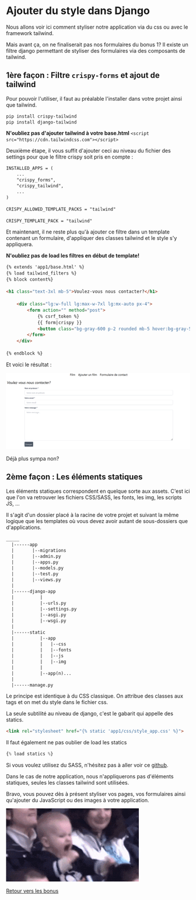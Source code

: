 # Ajouter du style dans Django

Nous allons voir ici comment styliser notre application via du css ou avec le framework tailwind. 

Mais avant ça, on ne finaliserait pas nos formulaires du bonus 1? Il existe un filtre django permettant de styliser des formulaires via des composants de tailwind. 

## 1ère façon : Filtre `crispy-forms` et ajout de tailwind

Pour pouvoir l'utiliser, il faut au préalable l'installer dans votre projet ainsi que tailwind. 

```
pip install crispy-tailwind
pip install django-tailwind
```

**N'oubliez pas d'ajouter tailwind à votre base.html** 
`<script src="https://cdn.tailwindcss.com"></script>`

Deuxième étape, il vous suffit d'ajouter ceci au niveau du fichier des settings pour que le filtre crispy soit pris en compte :

````
INSTALLED_APPS = (
    ...
    "crispy_forms",
    "crispy_tailwind",
    ...
)

CRISPY_ALLOWED_TEMPLATE_PACKS = "tailwind"

CRISPY_TEMPLATE_PACK = "tailwind"
````

Et maintenant, il ne reste plus qu'à ajouter ce filtre dans un template contenant un formulaire, d'appliquer des classes tailwind et le style s'y appliquera. 

**N'oubliez pas de load les filtres en début de template!**


````html
{% extends 'app1/base.html' %}
{% load tailwind_filters %}
{% block content%}

<h1 class="text-3xl mb-5">Voulez-vous nous contacter?</h1>

    <div class="lg:w-full lg:max-w-7xl lg:mx-auto px-4">
        <form action="" method="post">
            {% csrf_token %}
            {{ form|crispy }}
            <button class="bg-gray-600 p-2 rounded mb-5 hover:bg-gray-500 text-white">Envoyer</button>
        </form>
    </div>
    
{% endblock %}
````

Et voici le résultat : 

![](../img/crispy_form.png)

Déjà plus sympa non? 

## 2ème façon : Les éléments statiques 

Les éléments statiques correspondent en quelque sorte aux assets. C'est ici que l'on va retrouver les fichiers CSS/SASS, les fonts, les img, les scripts JS, ...

Il s'agit d'un dossier placé à la racine de votre projet et suivant la même logique que les templates où vous devez avoir autant de sous-dossiers que d'applications. 

````
_____
  |------app
  |       |--migrations
  |       |--admin.py
  |       |--apps.py
  |       |--models.py
  |       |--test.py
  |       |--views.py
  |
  |------django-app
  |          |
  |          |--urls.py
  |          |--settings.py
  |          |--asgi.py
  |          |--wsgi.py
  |
  |------static
  |          |--app
  |          |   |--css
  |          |   |--fonts
  |          |   |--js
  |          |   |--img
  |          |
  |          |--app(n)...
  |
  |------manage.py
````

Le principe est identique à du CSS classique. On attribue des classes aux tags et on met du style dans le fichier css. 

La seule subtilité au niveau de django, c'est le gabarit qui appelle des statics.

```html
<link rel="stylesheet" href="{% static 'app1/css/style_app.css' %}">
```

Il faut également ne pas oublier de load les statics 

````python
{% load statics %}
````

Si vous voulez utilisez du SASS, n'hésitez pas à aller voir ce [github](https://github.com/coderedcorp/django-sass).

Dans le cas de notre application, nous n'appliquerons pas d'éléments statiques, seules les classes tailwind sont utilisées. 

Bravo, vous pouvez dès à présent styliser vos pages, vos formulaires ainsi qu'ajouter du JavaScript ou des images à votre application. 

![Ligne d'arrivée](../img/yeah.gif)

[Retour vers les bonus](https://github.com/CalcagnoLoic/workshop_python/blob/main/2.Framework_django/B0.bonus.md)